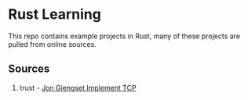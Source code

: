 # Rust Learning
This repo contains example projects in Rust, many of these projects are pulled from online sources.
## Sources
1. trust - [Jon Gjengset Implement TCP](https://www.youtube.com/playlist?list=PLqbS7AVVErFivDY3iKAQk3_VAm8SXwt1X)
